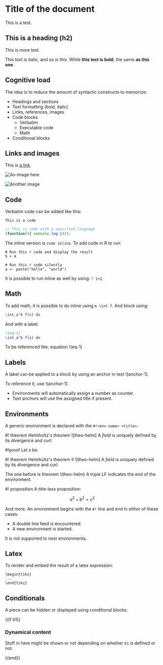 # Title of the document
This is a test.

## This is a heading (h2)
This is more test.

This _text is italic_, and *so is this*. While __this text is bold__, the same **as this one**.

## Cognitive load
The idea is to reduce the amount of syntactic constructs to memorize:

- Headings and sections
- Text formatting (bold, italic)
- Links, references, images
- Code blocks
    - Verbatim
    - Executable code
    - Math
- Conditional blocks

## Links and images
This is [a link](http://some.net).

![An image here](path/to/img.jpg "optional title")

![Another image][my-image]

[my-image]: path/to/img.jpg "optional title"

## Code
Verbatim code can be added like this:

```
This is a code
```

```js
// This is code with a specified language
(function(){ console.log })();
```

The inline version is `code inline`. To add code in R to run:

```!
# Run this r code and display the result
5 + 4
```

```!silent
# Run this r code silently
a <- paste("hello", "world")
```

It is possible to run inline as well by using: `! 1+2`.

## Math
To add math, it is possible to do inline using `m \int f`. And block using:

```m
\int_a^b f(x) dx
```

And with a label:

```m
![eq-1]
\int_a^b f(x) dx
```

To be referenced like: equation !(eq-1)

## Labels
A label can be applied to a block by using an anchor in text ![anchor-1].

To reference it, use !(anchor-1).

- Environments will automatically assign a number as counter.
- Text anchors will use the assigned title if present.

## Environments
A generic environment is declared with the `#!<env-name> <title>`:

#! theorem Helmholtz's theorem
![theo-helm]
A _field_ is uniquely defined by its divergence and curl.

#!proof
Let $s$ be.

#! theorem Helmholtz's theorem II
![theo-helm]
A _field_ is uniquely defined by its divergence and curl.


The one before is theorem !(theo-helm) A triple LF indicates the end of the environment.

#! proposition
A title-less proposition:

$$
a^2 + b^2 = c^2
$$


And more.
An environment begins with the `#!` line and end in either of these cases:

- A double line feed is encountered.
- A new environment is started.

It is not supported to nest environments.

## Latex
To render and embed the result of a latex expression:

```{latex}
\begin{tikz}
...
\end{tikz}
```

## Conditionals
A piece can be hidden or displayed using conditional blocks:

{{if b1}}

### Dynamical content
Stuff in here might be shown or not depending on whether `b1` is defined or not.

{{end}}

